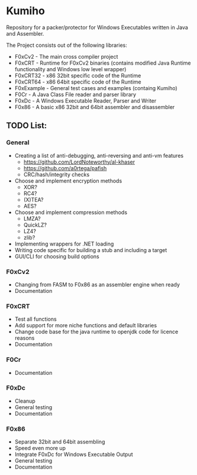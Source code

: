 # Kumiho

Repository for a packer/protector for Windows Executables written in Java and Assembler.

The Project consists out of the following libraries:

- F0xCv2 - The main cross compiler project
- F0xCRT - Runtime for F0xCv2 binaries (contains modified Java Runtime functionality and Windows low level wrapper)
- F0xCRT32 - x86 32bit specific code of the Runtime
- F0xCRT64 - x86 64bit specific code of the Runtime
- F0xExample - General test cases and examples (containg Kumiho)
- F0Cr   - A Java Class File reader and parser library
- F0xDc  - A Windows Executable Reader, Parser and Writer
- F0x86  - A basic x86 32bit and 64bit assembler and disassembler

## TODO List:

### General
- Creating a list of anti-debugging, anti-reversing and anti-vm features
    - https://github.com/LordNoteworthy/al-khaser
    - https://github.com/a0rtega/pafish
    - CRC/hash/integrity checks
- Choose and implement encryption methods
    - XOR?
    - RC4?
    - (X)TEA?
    - AES?
- Choose and implement compression methods
    - LMZA?
    - QuickLZ?
    - LZ4?
    - zlib?
- Implementing wrappers for .NET loading
- Writing code specific for building a stub and including a target
- GUI/CLI for choosing build options

### F0xCv2
- Changing from FASM to F0x86 as an assembler engine when ready
- Documentation

### F0xCRT
- Test all functions
- Add support for more niche functions and default libraries
- Change code base for the java runtime to openjdk code for licence reasons
- Documentation

### F0Cr
- Documentation

### F0xDc
- Cleanup
- General testing
- Documentation

### F0x86
- Separate 32bit and 64bit assembling
- Speed even more up
- Integrate F0xDc for Windows Executable Output
- General testing
- Documentation
